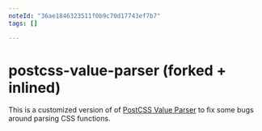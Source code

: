 ```yaml
---
noteId: "36ae1846323511f0b9c70d17743ef7b7"
tags: []

---
```


# postcss-value-parser (forked + inlined)

This is a customized version of of [PostCSS Value Parser](https://github.com/TrySound/postcss-value-parser) to fix some bugs around parsing CSS functions.
